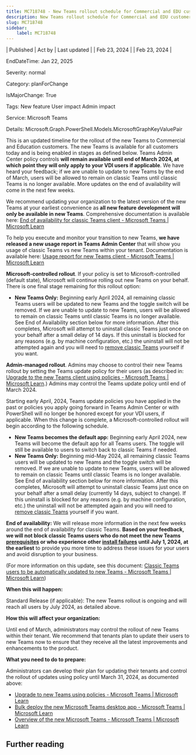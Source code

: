 ```yaml
---
title: MC718748 - New Teams rollout schedule for Commercial and EDU customers
description: New Teams rollout schedule for Commercial and EDU customers
slug: MC718748
sidebar:
    label: MC718748
---
```


| Published | Act by | Last updated |
| Feb 23, 2024 |  | Feb 23, 2024 |

EndDateTime: Jan 22, 2025

Severity: normal

Category: planForChange

IsMajorChange: True

Tags: New feature User impact Admin impact

Service: Microsoft Teams

Details: Microsoft.Graph.PowerShell.Models.MicrosoftGraphKeyValuePair

<p>This is an updated timeline for the rollout of the new Teams to Commercial and Education customers. The new Teams is available for all customers today and is being enabled in stages as defined below. Teams Admin Center policy controls <b>will remain available until end of March 2024, at which point they will only apply to your VDI users if applicable</b>. We have heard your feedback; if we are unable to update to new Teams by the end of March, users will be allowed to remain on classic Teams until classic Teams is no longer available. More updates on the end of availability will come in the next few weeks.</p><p>We recommend updating your organization to the latest version of the new Teams at your earliest convenience as<b> all new feature development will only be available in new Teams</b>. Comprehensive documentation is available here: <a href="https://learn.microsoft.com/microsoftteams/teams-classic-client-end-of-availability" target="_blank">End of availability for classic Teams client - Microsoft Teams | Microsoft Learn</a>
</p><p>To help you execute and monitor your transition to new Teams, <b>we have released a new usage report in Teams Admin Center</b> that will show you usage of classic Teams vs new Teams within your tenant. Documentation is available here: <a href="https://learn.microsoft.com/MicrosoftTeams/new-teams-usage-report" target="_blank">Usage report for new Teams client - Microsoft Teams | Microsoft Learn</a>
</p><p><b>Microsoft-controlled rollout</b>. If your policy is set to Microsoft-controlled (default state), Microsoft will continue rolling out new Teams on your behalf. There is one final stage remaining for this rollout option:
</p><ul><li><b>New Teams Only:</b> Beginning early April 2024, all remaining classic Teams users will be updated to new Teams and the toggle switch will be removed. If we are unable to update to new Teams, users will be allowed to remain on classic Teams until classic Teams is no longer available. See End of Availability section below for more information. After this completes, Microsoft will attempt to uninstall classic Teams just once on your behalf after a small delay of 14 days. If this uninstall is blocked for any reasons (e.g. by machine configuration, etc.) the uninstall will not be attempted again and you will need to <a href="https://learn.microsoft.com/microsoftteams/msi-deployment#uninstallation" target="_blank">remove classic Teams</a> yourself if you want.
</li></ul><p><b>Admin-managed rollout</b>. Admins may choose to control their new Teams rollout by setting the Teams update policy for their users (as described in: <a href="https://learn.microsoft.com/microsoftteams/new-teams-deploy-using-policies?tabs=teams-admin-center" target="_blank">Upgrade to the new Teams client using policies - Microsoft Teams | Microsoft Learn</a>.) Admins may control the Teams update policy until end of March 2024. 
</p><p>Starting early April, 2024, Teams update policies you have applied in the past or policies you apply going forward in Teams Admin Center or with PowerShell will no longer be honored except for your VDI users, if applicable. When this change is complete, a Microsoft-controlled rollout will begin according to the following schedule.
</p><ul><li><b>New Teams becomes the default app:</b> Beginning early April 2024, new Teams will become the default app for all Teams users. The toggle will still be available to users to switch back to classic Teams if needed.
</li><li><b>New Teams Only:</b> Beginning mid-May 2024, all remaining classic Teams users will be updated to new Teams and the toggle switch will be removed. If we are unable to update to new Teams, users will be allowed to remain on classic Teams until classic Teams is no longer available. See End of availability section below for more information. After this completes, Microsoft will attempt to uninstall classic Teams just once on your behalf after a small delay (currently 14 days, subject to change). If this uninstall is blocked for any reasons (e.g. by machine configuration, etc.) the uninstall will not be attempted again and you will need to <a href="https://learn.microsoft.com/microsoftteams/msi-deployment#uninstallation" target="_blank">remove classic Teams</a> yourself if you want.
</li></ul><p><b>End of availability:</b> We will release more information in the next few weeks around the end of availability for classic Teams. <b>Based on your feedback, we will not block classic Teams users who do not meet the new Teams </b><a href="https://learn.microsoft.com/microsoftteams/new-teams-deploy-using-policies?tabs=teams-admin-center#prerequisites" target="_blank" style="font-weight: bold;">prerequisites</a><b> or who experience other </b><a href="https://learn.microsoft.com/microsoftteams/new-teams-troubleshooting-installation" target="_blank" style="font-weight: bold;">install failures</a><b> until July 1, 2024,&nbsp;at the earliest</b> to provide you more time to address these issues for your users and avoid disruption to your business.
</p><p>(For more information on this update, see this document: <a href="https://learn.microsoft.com/MicrosoftTeams/new-teams-automatic-upgrade-announced" target="_blank">Classic Teams users to be automatically updated to new Teams - Microsoft Teams | Microsoft Learn</a>)</p><p><b>When this will happen:</b> 
</p><p>Standard Release (if applicable): The new Teams rollout is ongoing and will reach all users by July 2024, as detailed above.
</p><p><b>How this will affect your organization:</b>
</p><p>Until end of March, administrators may control the rollout of new Teams within their tenant. We recommend that tenants plan to update their users to new Teams now to ensure that they receive all the latest improvements and enhancements to the product.
</p><p><b>What you need to do to prepare:</b>
</p><p>Administrators can develop their plan for updating their tenants and control the rollout of updates using policy until March 31, 2024, as documented above: 
</p><ul><li><a href="https://learn.microsoft.com/microsoftteams/new-teams-deploy-using-policies?tabs=teams-admin-center" target="_blank">Upgrade to new Teams using policies - Microsoft Teams | Microsoft Learn</a>
</li><li><a href="https://learn.microsoft.com/microsoftteams/new-teams-bulk-install-client" target="_blank">Bulk deploy the new Microsoft Teams desktop app - Microsoft Teams | Microsoft Learn</a>
</li><li><a href="https://learn.microsoft.com/microsoftteams/new-teams-desktop-admin" target="_blank">Overview of the new Microsoft Teams - Microsoft Teams | Microsoft Learn </a></li></ul>

## Further reading
